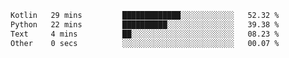 <!--START_SECTION:waka-->

```txt
Kotlin   29 mins         █████████████░░░░░░░░░░░░   52.32 %
Python   22 mins         ██████████░░░░░░░░░░░░░░░   39.38 %
Text     4 mins          ██░░░░░░░░░░░░░░░░░░░░░░░   08.23 %
Other    0 secs          ░░░░░░░░░░░░░░░░░░░░░░░░░   00.07 %
```

<!--END_SECTION:waka-->
